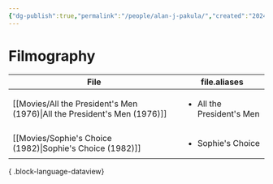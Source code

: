 ```yaml
---
{"dg-publish":true,"permalink":"/people/alan-j-pakula/","created":"2024-06-17","updated":"2024-10-07"}
---
```



# Filmography

| File                                                                         | file.aliases                              |
| ---------------------------------------------------------------------------- | ----------------------------------------- |
| [[Movies/All the President's Men (1976)\|All the President's Men (1976)]] | <ul><li>All the President's Men</li></ul> |
| [[Movies/Sophie's Choice (1982)\|Sophie's Choice (1982)]]                 | <ul><li>Sophie's Choice</li></ul>         |

{ .block-language-dataview}
